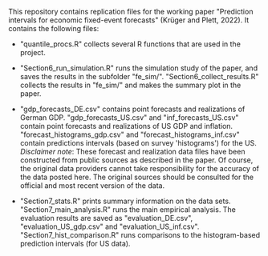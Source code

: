 This repository contains replication files for the working paper "Prediction intervals for economic fixed-event forecasts" (Krüger and Plett, 2022). It contains the following files:

- "quantile_procs.R" collects several R functions that are used in the project.

- "Section6_run_simulation.R" runs the simulation study of the paper, and saves the results in the subfolder "fe_sim/". "Section6_collect_results.R" collects the results in "fe_sim/" and makes the summary plot in the paper.

- "gdp_forecasts_DE.csv" contains point forecasts and realizations of German GDP. "gdp_forecasts_US.csv" and  "inf_forecasts_US.csv" contain point forecasts and realizations of US GDP and inflation. "forecast_histograms_gdp.csv" and "forecast_histograms_inf.csv" contain predictions intervals (based on survey 'histograms') for the US. *Disclaimer note*: These forecast and realization data files have been constructed from public sources as described in the paper. Of course, the original data providers cannot take responsibility for the accuracy of the data posted here. The original sources should be consulted for the official and most recent version of the data. 

- "Section7_stats.R" prints summary information on the data sets. "Section7_main_analysis.R" runs the main empirical analysis. The evaluation results are saved as "evaluation_DE.csv", "evaluation_US_gdp.csv" and "evaluation_US_inf.csv". "Section7_hist_comparison.R" runs comparisons to the histogram-based prediction intervals (for US data).

